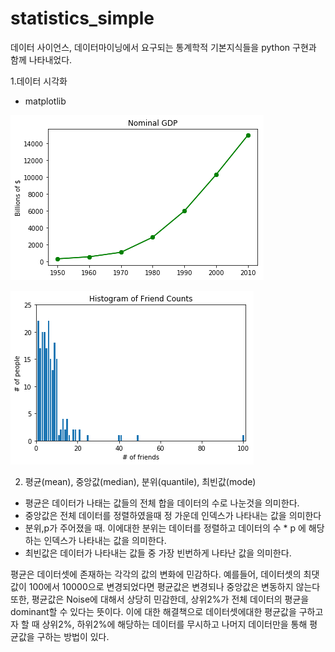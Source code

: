 # statistics_simple
데이터 사이언스, 데이터마이닝에서 요구되는 통계학적 기본지식들을 python 구현과 함께 나타내었다.

1.데이터 시각화
- matplotlib

![img1](/img/img1.png)

![img2](/img/img2.png)

2. 평균(mean), 중앙값(median), 분위(quantile), 최빈값(mode)
- 평균은 데이터가 나태는 값들의 전체 합을 데이터의 수로 나눈것을 의미한다.
- 중앙값은 전체 데이터를 정렬하였을때 정 가운데 인덱스가 나타내는 값을 의미한다
- 분위,p가 주어졌을 때. 이에대한 분위는 데이터를 정렬하고 데이터의 수 * p 에 해당하는 인덱스가 나타내는 값을 의미한다.
- 최빈값은 데이터가 나타내는 값들 중 가장 빈번하게 나타난 값을 의미한다.

평균은 데이터셋에 존재하는 각각의 값의 변화에 민감하다. 예를들어, 데이터셋의 최댓값이 100에서 10000으로 변경되었다면 평균값은 변경되나 중앙값은 변동하지 않는다또한, 평균값은 Noise에 대해서 상당히 민감한데, 상위2%가 전체 데이터의 평균을 dominant할 수 있다는 뜻이다. 이에 대한 해결책으로 데이터셋에대한 평균값을 구하고자 할 때 상위2%, 하위2%에 해당하는 데이터를 무시하고 나머지 데이터만을 통해 평균값을 구하는 방법이 있다.
